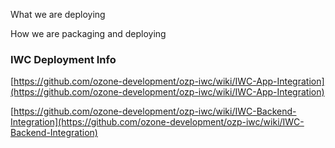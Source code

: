 What we are deploying


How we are packaging and deploying


###  IWC Deployment Info

[https://github.com/ozone-development/ozp-iwc/wiki/IWC-App-Integration](https://github.com/ozone-development/ozp-iwc/wiki/IWC-App-Integration)

[https://github.com/ozone-development/ozp-iwc/wiki/IWC-Backend-Integration](https://github.com/ozone-development/ozp-iwc/wiki/IWC-Backend-Integration)


